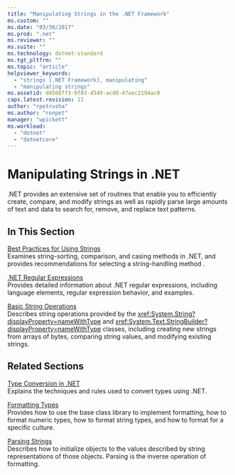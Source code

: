 ```yaml
---
title: "Manipulating Strings in the .NET Framework"
ms.custom: ""
ms.date: "03/30/2017"
ms.prod: ".net"
ms.reviewer: ""
ms.suite: ""
ms.technology: dotnet-standard
ms.tgt_pltfrm: ""
ms.topic: "article"
helpviewer_keywords: 
  - "strings [.NET Framework], manipulating"
  - "manipulating strings"
ms.assetid: d4568ff3-9f83-4549-acd8-47aec2194ac0
caps.latest.revision: 11
author: "rpetrusha"
ms.author: "ronpet"
manager: "wpickett"
ms.workload: 
  - "dotnet"
  - "dotnetcore"
---
```

# Manipulating Strings in .NET
.NET provides an extensive set of routines that enable you to efficiently create, compare, and modify strings as well as rapidly parse large amounts of text and data to search for, remove, and replace text patterns.  
  
## In This Section  
 [Best Practices for Using Strings](../../../docs/standard/base-types/best-practices-strings.md)  
 Examines string-sorting, comparison, and casing methods in .NET, and provides recommendations for selecting a string-handling method .  
  
 [.NET Regular Expressions](../../../docs/standard/base-types/regular-expressions.md)  
 Provides detailed information about .NET regular expressions, including language elements, regular expression behavior, and examples.  
  
 [Basic String Operations](../../../docs/standard/base-types/basic-string-operations.md)  
 Describes string operations provided by the <xref:System.String?displayProperty=nameWithType> and <xref:System.Text.StringBuilder?displayProperty=nameWithType> classes, including creating new strings from arrays of bytes, comparing string values, and modifying existing strings.  
  
## Related Sections  
 [Type Conversion in .NET](../../../docs/standard/base-types/type-conversion.md)  
 Explains the techniques and rules used to convert types using .NET.  
  
 [Formatting Types](../../../docs/standard/base-types/formatting-types.md)  
 Provides how to use the base class library to implement formatting, how to format numeric types, how to format string types, and how to format for a specific culture.  
  
 [Parsing Strings](../../../docs/standard/base-types/parsing-strings.md)  
 Describes how to initialize objects to the values described by string representations of those objects. Parsing is the inverse operation of formatting.

